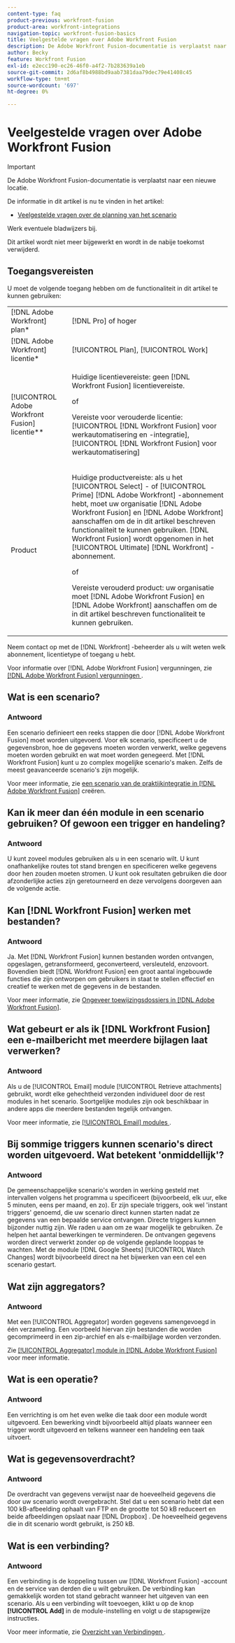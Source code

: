 ```yaml
---
content-type: faq
product-previous: workfront-fusion
product-area: workfront-integrations
navigation-topic: workfront-fusion-basics
title: Veelgestelde vragen over Adobe Workfront Fusion
description: De Adobe Workfront Fusion-documentatie is verplaatst naar een nieuwe locatie. Dit artikel is vervangen, maar bevat een koppeling naar het nieuwe artikel dat deze functionaliteit behandelt.
author: Becky
feature: Workfront Fusion
exl-id: e2ecc190-ec26-46f0-a4f2-7b283639a1eb
source-git-commit: 2d6af8b4988bd9aab7381daa79dec79e41408c45
workflow-type: tm+mt
source-wordcount: '697'
ht-degree: 0%

---
```


# Veelgestelde vragen over Adobe Workfront Fusion

>[!IMPORTANT]
>
>De Adobe Workfront Fusion-documentatie is verplaatst naar een nieuwe locatie.
>
>De informatie in dit artikel is nu te vinden in het artikel:
>
>* [ Veelgestelde vragen over de planning van het scenario ](https://experienceleague.adobe.com/docs/workfront-fusion/using/create-scenarios/plan-a-scenario/faq.html)
>
>Werk eventuele bladwijzers bij.
>
>Dit artikel wordt niet meer bijgewerkt en wordt in de nabije toekomst verwijderd.

## Toegangsvereisten

U moet de volgende toegang hebben om de functionaliteit in dit artikel te kunnen gebruiken:

<table style="table-layout:auto"> 
 <col> 
 <col> 
 <tbody> 
  <tr> 
    <td role="rowheader">[!DNL Adobe Workfront] plan*</td> 
   <td> <p>[!DNL Pro] of hoger</p> </td> 
  </tr> 
  <tr data-mc-conditions=""> 
   <td role="rowheader">[!DNL Adobe Workfront] licentie*</td> 
   <td> <p>[!UICONTROL Plan], [!UICONTROL Work]</p> </td> 
  </tr> 
  <tr> 
   <td role="rowheader">[!UICONTROL Adobe Workfront Fusion] licentie**</td> 
   <td>
   <p>Huidige licentievereiste: geen [!DNL Workfront Fusion] licentievereiste.</p>
   <p>of</p>
   <p>Vereiste voor verouderde licentie: [!UICONTROL [!DNL Workfront Fusion] voor werkautomatisering en -integratie], [!UICONTROL [!DNL Workfront Fusion] voor werkautomatisering]</p>
   </td> 
  </tr> 
  <tr> 
   <td role="rowheader">Product</td> 
   <td>
   <p>Huidige productvereiste: als u het [!UICONTROL Select] - of [!UICONTROL Prime] [!DNL Adobe Workfront] -abonnement hebt, moet uw organisatie [!DNL Adobe Workfront Fusion] en [!DNL Adobe Workfront] aanschaffen om de in dit artikel beschreven functionaliteit te kunnen gebruiken. [!DNL Workfront Fusion] wordt opgenomen in het [!UICONTROL Ultimate] [!DNL Workfront] -abonnement.</p>
   <p>of</p>
   <p>Vereiste verouderd product: uw organisatie moet [!DNL Adobe Workfront Fusion] en [!DNL Adobe Workfront] aanschaffen om de in dit artikel beschreven functionaliteit te kunnen gebruiken.</p>
   </td> 
  </tr> 
 </tbody> 
</table>

Neem contact op met de [!DNL Workfront] -beheerder als u wilt weten welk abonnement, licentietype of toegang u hebt.

Voor informatie over [!DNL Adobe Workfront Fusion] vergunningen, zie [[!DNL Adobe Workfront Fusion]  vergunningen ](../../workfront-fusion/get-started/license-automation-vs-integration.md).

## Wat is een scenario?

### Antwoord

Een scenario definieert een reeks stappen die door [!DNL Adobe Workfront Fusion] moet worden uitgevoerd. Voor elk scenario, specificeert u de gegevensbron, hoe de gegevens moeten worden verwerkt, welke gegevens moeten worden gebruikt en wat moet worden genegeerd. Met [!DNL Workfront Fusion] kunt u zo complex mogelijke scenario&#39;s maken. Zelfs de meest geavanceerde scenario&#39;s zijn mogelijk.

Voor meer informatie, zie [ een scenario van de praktijkintegratie in  [!DNL Adobe Workfront Fusion]](../../workfront-fusion/get-started/create-a-practice-scenario.md) creëren.

## Kan ik meer dan één module in een scenario gebruiken? Of gewoon een trigger en handeling?

### Antwoord

U kunt zoveel modules gebruiken als u in een scenario wilt. U kunt onafhankelijke routes tot stand brengen en specificeren welke gegevens door hen zouden moeten stromen. U kunt ook resultaten gebruiken die door afzonderlijke acties zijn geretourneerd en deze vervolgens doorgeven aan de volgende actie.

## Kan [!DNL Workfront Fusion] werken met bestanden?

### Antwoord

Ja. Met [!DNL Workfront Fusion] kunnen bestanden worden ontvangen, opgeslagen, getransformeerd, geconverteerd, versleuteld, enzovoort. Bovendien biedt [!DNL Workfront Fusion] een groot aantal ingebouwde functies die zijn ontworpen om gebruikers in staat te stellen effectief en creatief te werken met de gegevens in de bestanden.

Voor meer informatie, zie [ Ongeveer toewijzingsdossiers in  [!DNL Adobe Workfront Fusion]](../../workfront-fusion/mapping/about-mapping-files.md).

## Wat gebeurt er als ik [!DNL Workfront Fusion] een e-mailbericht met meerdere bijlagen laat verwerken?

### Antwoord

Als u de [!UICONTROL Email] module [!UICONTROL Retrieve attachments] gebruikt, wordt elke gehechtheid verzonden individueel door de rest modules in het scenario. Soortgelijke modules zijn ook beschikbaar in andere apps die meerdere bestanden tegelijk ontvangen.

Voor meer informatie, zie [[!UICONTROL Email] modules ](../../workfront-fusion/apps-and-their-modules/email-modules.md).

## Bij sommige triggers kunnen scenario&#39;s direct worden uitgevoerd. Wat betekent &#39;onmiddellijk&#39;?

### Antwoord

De gemeenschappelijke scenario&#39;s worden in werking gesteld met intervallen volgens het programma u specificeert (bijvoorbeeld, elk uur, elke 5 minuten, eens per maand, en zo). Er zijn speciale triggers, ook wel &#39;instant triggers&#39; genoemd, die uw scenario direct kunnen starten nadat ze gegevens van een bepaalde service ontvangen. Directe triggers kunnen bijzonder nuttig zijn. We raden u aan om ze waar mogelijk te gebruiken. Ze helpen het aantal bewerkingen te verminderen. De ontvangen gegevens worden direct verwerkt zonder op de volgende geplande looppas te wachten. Met de module [!DNL Google Sheets] [!UICONTROL Watch Changes] wordt bijvoorbeeld direct na het bijwerken van een cel een scenario gestart.

## Wat zijn aggregators?

### Antwoord

Met een [!UICONTROL Aggregator] worden gegevens samengevoegd in één verzameling. Een voorbeeld hiervan zijn bestanden die worden gecomprimeerd in een zip-archief en als e-mailbijlage worden verzonden.

Zie [[!UICONTROL Aggregator] module in  [!DNL Adobe Workfront Fusion]](../../workfront-fusion/modules/aggregator-module.md) voor meer informatie.

## Wat is een operatie?

### Antwoord

Een verrichting is om het even welke die taak door een module wordt uitgevoerd. Een bewerking vindt bijvoorbeeld altijd plaats wanneer een trigger wordt uitgevoerd en telkens wanneer een handeling een taak uitvoert.

## Wat is gegevensoverdracht?

### Antwoord

De overdracht van gegevens verwijst naar de hoeveelheid gegevens die door uw scenario wordt overgebracht. Stel dat u een scenario hebt dat een 100 kB-afbeelding ophaalt van FTP en de grootte tot 50 kB reduceert en beide afbeeldingen opslaat naar [!DNL Dropbox] . De hoeveelheid gegevens die in dit scenario wordt gebruikt, is 250 kB.

## Wat is een verbinding?

### Antwoord

Een verbinding is de koppeling tussen uw [!DNL Workfront Fusion] -account en de service van derden die u wilt gebruiken. De verbinding kan gemakkelijk worden tot stand gebracht wanneer het uitgeven van een scenario. Als u een verbinding wilt toevoegen, klikt u op de knop **[!UICONTROL Add]** in de module-instelling en volgt u de stapsgewijze instructies.

Voor meer informatie, zie [ Overzicht van Verbindingen ](../../workfront-fusion/connections/about-connecting-wf-fusion-to-app-or-service.md).
